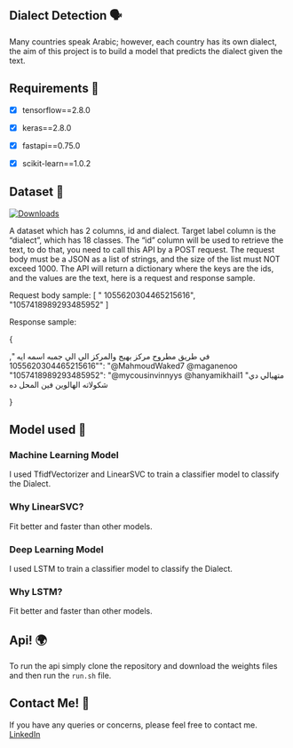 ## Dialect Detection 🗣️
Many countries speak Arabic; however, each country has its own dialect, the aim of this project is to
build a model that predicts the dialect given the text.


## Requirements 🐍
- [x] tensorflow==2.8.0
- [x] keras==2.8.0
- [x] fastapi==0.75.0
- [x] scikit-learn==1.0.2





## Dataset 📁

[![Downloads](https://img.shields.io/badge/Download-Data-blue)](https://drive.google.com/file/d/1uOFxMUprRFy-ruxCy_Hgnj9tdHoJkCc1/view?usp=sharing)

A dataset which has 2 columns, id and dialect. Target label column is the “dialect”, which has 18 classes. The “id” column will be used to retrieve the text, to do that, you need to call this API by a
POST request. The request body must be a JSON as a list of strings, and the size of the list must NOT
exceed 1000. The API will return a dictionary where the keys are the ids, and the values are the text, here
is a request and response sample.

Request body sample:
[ "
1055620304465215616", "1057418989293485952"
]

Response sample:

{

," في طريق مطروح مركز بهيج والمركز الي الي جمبه اسمه ايه "1055620304465215616": "@MahmoudWaked7 @maganenoo
"1057418989293485952": "@mycousinvinnyys @hanyamikhail1 "متهيالي دي شكولاته الهالوين فين المحل ده

}




## Model used 🤖

### Machine Learning Model
I used TfidfVectorizer and LinearSVC to train a classifier model to classify the Dialect.
### Why LinearSVC?
Fit better and faster than other models.

### Deep Learning Model
I used LSTM to train a classifier model to classify the Dialect.
### Why LSTM?
Fit better and faster than other models.


## Api! 🌍
To run the api simply clone the repository and download the weights files and then run the ```run.sh``` file. 



## Contact Me! 📢
If you have any queries or concerns, please feel free to contact me.
[LinkedIn](https://www.linkedin.com/in/ahmed-ayman-fawzy/)
